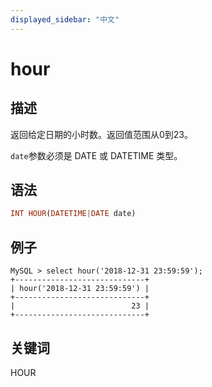 ```yaml
---
displayed_sidebar: "中文"
---
```


# hour

## 描述

返回给定日期的小时数。返回值范围从0到23。

`date`参数必须是 DATE 或 DATETIME 类型。

## 语法

```Haskell
INT HOUR(DATETIME|DATE date)
```

## 例子

```Plain Text
MySQL > select hour('2018-12-31 23:59:59');
+-----------------------------+
| hour('2018-12-31 23:59:59') |
+-----------------------------+
|                          23 |
+-----------------------------+
```

## 关键词

HOUR